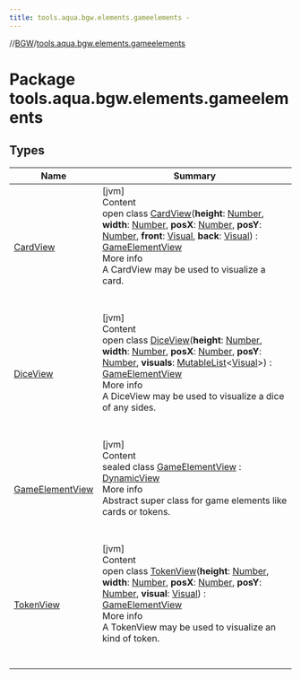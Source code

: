 ```yaml
---
title: tools.aqua.bgw.elements.gameelements -
---
```

//[BGW](../../index.md)/[tools.aqua.bgw.elements.gameelements](index.md)



# Package tools.aqua.bgw.elements.gameelements  


## Types  
  
|  Name |  Summary | 
|---|---|
| <a name="tools.aqua.bgw.elements.gameelements/CardView///PointingToDeclaration/"></a>[CardView](-card-view/index.md)| <a name="tools.aqua.bgw.elements.gameelements/CardView///PointingToDeclaration/"></a>[jvm]  <br>Content  <br>open class [CardView](-card-view/index.md)(**height**: [Number](https://kotlinlang.org/api/latest/jvm/stdlib/kotlin/-number/index.html), **width**: [Number](https://kotlinlang.org/api/latest/jvm/stdlib/kotlin/-number/index.html), **posX**: [Number](https://kotlinlang.org/api/latest/jvm/stdlib/kotlin/-number/index.html), **posY**: [Number](https://kotlinlang.org/api/latest/jvm/stdlib/kotlin/-number/index.html), **front**: [Visual](../tools.aqua.bgw.visual/-visual/index.md), **back**: [Visual](../tools.aqua.bgw.visual/-visual/index.md)) : [GameElementView](-game-element-view/index.md)  <br>More info  <br>A CardView may be used to visualize a card.  <br><br><br>|
| <a name="tools.aqua.bgw.elements.gameelements/DiceView///PointingToDeclaration/"></a>[DiceView](-dice-view/index.md)| <a name="tools.aqua.bgw.elements.gameelements/DiceView///PointingToDeclaration/"></a>[jvm]  <br>Content  <br>open class [DiceView](-dice-view/index.md)(**height**: [Number](https://kotlinlang.org/api/latest/jvm/stdlib/kotlin/-number/index.html), **width**: [Number](https://kotlinlang.org/api/latest/jvm/stdlib/kotlin/-number/index.html), **posX**: [Number](https://kotlinlang.org/api/latest/jvm/stdlib/kotlin/-number/index.html), **posY**: [Number](https://kotlinlang.org/api/latest/jvm/stdlib/kotlin/-number/index.html), **visuals**: [MutableList](https://kotlinlang.org/api/latest/jvm/stdlib/kotlin.collections/-mutable-list/index.html)<[Visual](../tools.aqua.bgw.visual/-visual/index.md)>) : [GameElementView](-game-element-view/index.md)  <br>More info  <br>A DiceView may be used to visualize a dice of any sides.  <br><br><br>|
| <a name="tools.aqua.bgw.elements.gameelements/GameElementView///PointingToDeclaration/"></a>[GameElementView](-game-element-view/index.md)| <a name="tools.aqua.bgw.elements.gameelements/GameElementView///PointingToDeclaration/"></a>[jvm]  <br>Content  <br>sealed class [GameElementView](-game-element-view/index.md) : [DynamicView](../tools.aqua.bgw.elements/-dynamic-view/index.md)  <br>More info  <br>Abstract super class for game elements like cards or tokens.  <br><br><br>|
| <a name="tools.aqua.bgw.elements.gameelements/TokenView///PointingToDeclaration/"></a>[TokenView](-token-view/index.md)| <a name="tools.aqua.bgw.elements.gameelements/TokenView///PointingToDeclaration/"></a>[jvm]  <br>Content  <br>open class [TokenView](-token-view/index.md)(**height**: [Number](https://kotlinlang.org/api/latest/jvm/stdlib/kotlin/-number/index.html), **width**: [Number](https://kotlinlang.org/api/latest/jvm/stdlib/kotlin/-number/index.html), **posX**: [Number](https://kotlinlang.org/api/latest/jvm/stdlib/kotlin/-number/index.html), **posY**: [Number](https://kotlinlang.org/api/latest/jvm/stdlib/kotlin/-number/index.html), **visual**: [Visual](../tools.aqua.bgw.visual/-visual/index.md)) : [GameElementView](-game-element-view/index.md)  <br>More info  <br>A TokenView may be used to visualize an kind of token.  <br><br><br>|

